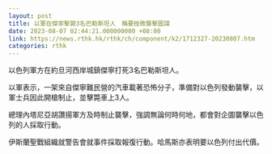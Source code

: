 ```yaml
---
layout: post
title: 以軍在傑寧擊斃3名巴勒斯坦人　稱要挫敗襲擊圖謀
date: 2023-08-07 02:44:21.000000000 +08:00
link: https://news.rthk.hk/rthk/ch/component/k2/1712327-20230807.htm
categories: rthk
---
```


以色列軍方在約旦河西岸城鎮傑寧打死3名巴勒斯坦人。

以軍表示，一架來自傑寧難民營的汽車載著恐怖分子，準備對以色列發動襲擊，以軍士兵因此開槍制止，並擊斃車上3人。

總理內塔尼亞胡讚揚軍方及時制止襲擊，強調無論何時何地，都會對企圖襲擊以色列的人採取行動。

伊斯蘭聖戰組織就警告會就事件採取報復行動。哈馬斯亦表明要以色列付出代價。
